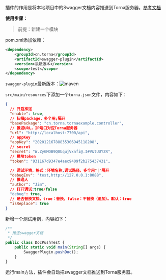 插件的作用是将本地项目中的Swagger文档内容推送到Torna服务器。[参考文档](http://torna.cn/dev/swagger-plugin.html)

**使用步骤：**

> 前提：新建一个模块

pom.xml添加依赖：

```xml
<dependency>
    <groupId>cn.torna</groupId>
    <artifactId>swagger-plugin</artifactId>
    <version>最新版本</version>
    <scope>test</scope>
</dependency>
```

`swagger-plugin`最新版本：![maven](https://img.shields.io/maven-central/v/cn.torna/swagger-plugin-starter)

`src/main/resources`下添加一个`torna.json`文件，内容如下：

```json
{
  // 开启推送
  "enable": true,
  // 扫描package，多个用;隔开
  "basePackage": "cn.torna.tornaexample.controller",
  // 推送URL，IP端口对应Torna服务器
  "url": "http://localhost:7700/api",
  // appKey
  "appKey": "20201216788835306945118208",
  // secret
  "secret": "W.ZyGMOB9Q0UqujVxnfi@.I#V&tUUYZR",
  // 模块token
  "token": "931167d9347e4aec9409f2b275437431",

  // 调试环境，格式：环境名称,调试路径，多个用"|"隔开
  "debugEnv": "test,http://127.0.0.1:8088",
  // 推送人
  "author": "Jim",
  // 打开调试:true/false
  "debug": true,
  // 是否替换文档，true：替换，false：不替换（追加）。默认：true
  "isReplace": true
}
```

新增一个测试用例，内容如下：

```javascript
/**
 * 推送swagger文档
 */
public class DocPushTest {
    public static void main(String[] args) {
        SwaggerPlugin.pushDoc();
    }
}
```

运行main方法，插件会自动把swagger文档推送到Torna服务器。